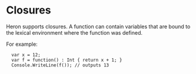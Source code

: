 # Closures #

Heron supports closures. A function can contain variables that are bound to the lexical environment where the function was defined.

For example:

```
  var x = 12;
  var f = function() : Int { return x + 1; }
  Console.WriteLine(f()); // outputs 13
```
